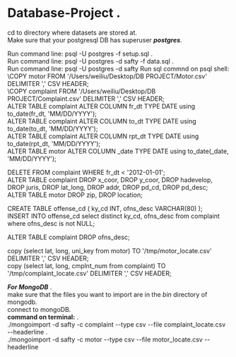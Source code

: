 # Database-Project . 
cd to directory where datasets are stored at.   
Make sure that your postgresql DB has superuser ***postgres***.

Run command line: psql -U postgres -f setup.sql .  
Run command line: psql -U postgres -d safty -f data.sql .  
Run command line: psql -U postgres -d safty
Run sql commnd on psql shell:   
\COPY motor FROM '/Users/weiliu/Desktop/DB PROJECT/Motor.csv' DELIMITER ',' CSV HEADER;   
\COPY complaint FROM '/Users/weiliu/Desktop/DB PROJECT/Complaint.csv' DELIMITER ',' CSV HEADER;   
ALTER TABLE complaint ALTER COLUMN fr_dt TYPE DATE using to_date(fr_dt, 'MM/DD/YYYY');   
ALTER TABLE complaint ALTER COLUMN to_dt TYPE DATE using to_date(to_dt, 'MM/DD/YYYY');   
ALTER TABLE complaint ALTER COLUMN rpt_dt TYPE DATE using to_date(rpt_dt, 'MM/DD/YYYY');   
ALTER TABLE motor ALTER COLUMN _date TYPE DATE using to_date(_date, 'MM/DD/YYYY');   
   
DELETE FROM complaint WHERE fr_dt < '2012-01-01';   
ALTER TABLE complaint DROP x_coor, DROP y_coor, DROP hadevelop, DROP juris, DROP lat_long, DROP addr, DROP pd_cd, DROP pd_desc;   
ALTER TABLE motor DROP zip, DROP location;   
   
CREATE TABLE offense_cd ( ky_cd INT, ofns_desc VARCHAR(80) );   
INSERT INTO offense_cd select distinct ky_cd, ofns_desc from complaint where ofns_desc is not NULL;   
   
ALTER TABLE complaint DROP ofns_desc;

copy (select lat, long, uni_key from motor) TO '/tmp/motor_locate.csv' DELIMITER ',' CSV HEADER;   
copy (select lat, long, cmplnt_num from complaint) TO '/tmp/complaint_locate.csv' DELIMITER ',' CSV HEADER;



***For MongoDB*** .  
make sure that the files you want to import are in the *bin* directory of mongodb.   
connect to mongoDB.   
**command on terminal:** .  
./mongoimport -d safty -c complaint --type csv --file complaint_locate.csv --headerline .  
./mongoimport -d safty -c motor --type csv --file motor_locate.csv --headerline
